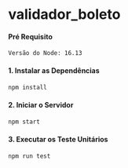 # validador_boleto

#### Pré Requisito
```
Versão do Node: 16.13
```

#### 1. Instalar as Dependências
```bash
npm install
```

#### 2. Iniciar o Servidor
```bash
npm start
```

#### 3. Executar os Teste Unitários
```bash
npm run test
```
